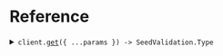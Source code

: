 # Reference

<details><summary><code>client.<a href="/src/Client.ts">get</a>({ ...params }) -> SeedValidation.Type</code></summary>
<dl>
<dd>

#### 🔌 Usage

<dl>
<dd>

<dl>
<dd>

```typescript
await client.get({
    decimal: 2.2,
    even: 100,
    name: "fern",
});
```

</dd>
</dl>
</dd>
</dl>

#### ⚙️ Parameters

<dl>
<dd>

<dl>
<dd>

**request:** `SeedValidation.GetRequest`

</dd>
</dl>

<dl>
<dd>

**requestOptions:** `SeedValidationClient.RequestOptions`

</dd>
</dl>
</dd>
</dl>

</dd>
</dl>
</details>

##
